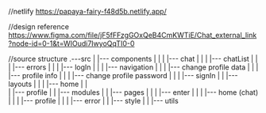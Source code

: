 //netlify  https://papaya-fairy-f48d5b.netlify.app/

//design reference https://www.figma.com/file/jF5fFFzgGOxQeB4CmKWTiE/Chat_external_link?node-id=0-1&t=WIOudi7IwyoQqTI0-0

//source structure
.---src
	|
	|--- components
	|		|
	|		|--- chat
	|		|
	|		|--- chatList
	|		|
	|		|--- errors
	|		|
	|		|--- logIn
	|		|
	|		|--- navigation
	|		|
	|		|--- change profile data
	|		|
	|		|--- profile info
	|		|
	|		|--- change profile password
	|		|
	|		|--- signIn
	|
	|
	|--- layouts
	|		|
	|		|--- home
	|		|	
	|		|--- profile
	|
	|
	|--- modules
	|
	|
	|--- pages
	|		|
	|		|--- enter
	|		|
	|		|--- home (chat)
	|		|
	|		|--- profile
	|		|
	|		|--- error
	|
	|
	|--- style
	|
	|
	|--- utils

